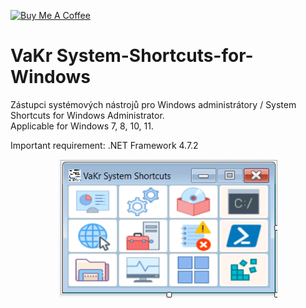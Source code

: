 <a href="https://www.buymeacoffee.com/kratkyt" target="_blank"><img src="https://cdn.buymeacoffee.com/buttons/default-orange.png" alt="Buy Me A Coffee" height="41" width="174"></a>
# VaKr System-Shortcuts-for-Windows
Zástupci systémových nástrojů pro Windows administrátory / System Shortcuts for Windows Administrator.   
Applicable for Windows 7, 8, 10, 11.

Important requirement: .NET Framework 4.7.2
<p align="center">
  <img src="https://github.com/vencakratky/System-Shortcuts-for-Windows/blob/master/Preview.png" width="350" title="hover text">
</p>

